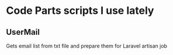 # Code Parts scripts I use lately 

## UserMail 
Gets email list from txt file and prepare them for Laravel artisan job 
